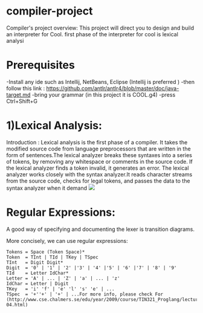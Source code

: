 # compiler-project
Compiler's project overview:
This project will direct you to design and build an interpreter for Cool. 
first phase of the interpreter for cool  is lexical analysi

# Prerequisites
-Install any ide such as Intellij, NetBeans, Eclipse (Intellij is preferred )
-then follow this link : https://github.com/antlr/antlr4/blob/master/doc/java-target.md
-bring your grammar (in this project it is COOL.g4)
-press Ctrl+Shift+G

# 1)Lexical Analysis:

Introduction :
Lexical analysis is the first phase of a compiler. It takes the modified source code from language preprocessors 
that are written in the form of sentences.The lexical analyzer breaks these syntaxes into a series of tokens, 
by removing any whitespace or comments in the source code. If the lexical analyzer finds a token invalid,
it generates an error. The lexical analyzer works closely with the syntax analyzer.It reads character streams
from the source code, checks for legal tokens, and passes the data to the syntax analyzer when it demand
![](https://raw.githubusercontent.com/asmaa122281/compiler-project/master/lexical%20(1).png)

# Regular Expressions:

A good way of specifying and documenting the lexer is transition diagrams.

More concisely, we can use regular expressions:

    Tokens = Space (Token Space)*
    Token  = TInt | TId | TKey | TSpec 
    TInt   = Digit Digit*
    Digit  = '0' | '1' | '2' |'3' | '4' |'5' | '6' |'7' | '8' | '9'
    TId    = Letter IdChar*
    Letter = 'A' | ... | 'Z' | 'a' | ... | 'z'
    IdChar = Letter | Digit
    TKey   = 'i' 'f' | 'e' 'l' 's' 'e' | ...
    TSpec  = '+''+' | '+' | ...For more info, please check For (http://www.cse.chalmers.se/edu/year/2009/course/TIN321_Proglang/lectures/proglang-04.html)



 

